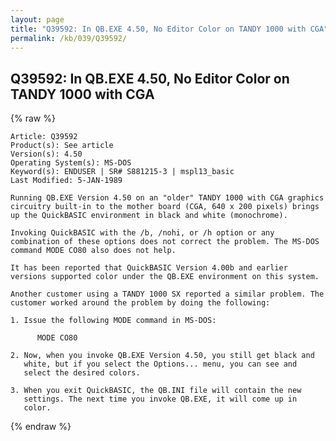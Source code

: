 ```yaml
---
layout: page
title: "Q39592: In QB.EXE 4.50, No Editor Color on TANDY 1000 with CGA"
permalink: /kb/039/Q39592/
---
```


## Q39592: In QB.EXE 4.50, No Editor Color on TANDY 1000 with CGA

{% raw %}

	Article: Q39592
	Product(s): See article
	Version(s): 4.50
	Operating System(s): MS-DOS
	Keyword(s): ENDUSER | SR# S881215-3 | mspl13_basic
	Last Modified: 5-JAN-1989
	
	Running QB.EXE Version 4.50 on an "older" TANDY 1000 with CGA graphics
	circuitry built-in to the mother board (CGA, 640 x 200 pixels) brings
	up the QuickBASIC environment in black and white (monochrome).
	
	Invoking QuickBASIC with the /b, /nohi, or /h option or any
	combination of these options does not correct the problem. The MS-DOS
	command MODE CO80 also does not help.
	
	It has been reported that QuickBASIC Version 4.00b and earlier
	versions supported color under the QB.EXE environment on this system.
	
	Another customer using a TANDY 1000 SX reported a similar problem. The
	customer worked around the problem by doing the following:
	
	1. Issue the following MODE command in MS-DOS:
	
	      MODE CO80
	
	2. Now, when you invoke QB.EXE Version 4.50, you still get black and
	   white, but if you select the Options... menu, you can see and
	   select the desired colors.
	
	3. When you exit QuickBASIC, the QB.INI file will contain the new
	   settings. The next time you invoke QB.EXE, it will come up in
	   color.

{% endraw %}
